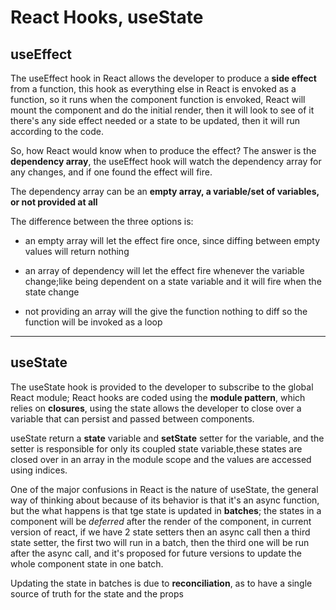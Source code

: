 # React Hooks, useState

## useEffect

The useEffect hook in React allows the developer to produce a **side effect** from a function, this hook as everything else in React is envoked as a function, so it runs when the component function is envoked, React will mount the component and do the initial render, then it will look to see of it there's any side effect needed or a state to be updated, then it will run according to the code.

So, how React would know when to produce the effect? The answer is the **dependency array**, the useEffect hook will watch the dependency array for any changes, and if one found the effect will fire.

The dependency array can be an **empty array, a variable/set of variables, or not provided at all**

The difference between the three options is:

- an empty array will let the effect fire once, since diffing between empty values will return nothing

- an array of dependency will let the effect fire whenever the variable change;like being dependent on a state variable and it will fire when the state change

- not providing an array will the give the function nothing to diff so the function will be invoked as a loop

---

## useState

The useState hook is provided to the developer to subscribe to the global React module; React hooks are coded using the **module pattern**, which relies on **closures**, using the state allows the developer to close over a variable that can persist and passed between components.

useState return a **state** variable and **setState** setter for the variable, and the setter is responsible for only its coupled state variable,these states are closed over in an array in the module scope and the values are accessed using indices.

One of the major confusions in React is the nature of useState, the general way of thinking about because of its behavior is that it's an async function, but the what happens is that tge state is updated in **batches**; the states in a component will be *deferred* after the render of the component, in current version of react, if we have 2 state setters then an async call then a third state setter, the first two will run in a batch, then the third one will be run after the async call, and it's proposed for future versions to update the whole component state in one batch.

Updating the state in batches is due to **reconciliation**, as to have a single source of truth for the state and the props 
